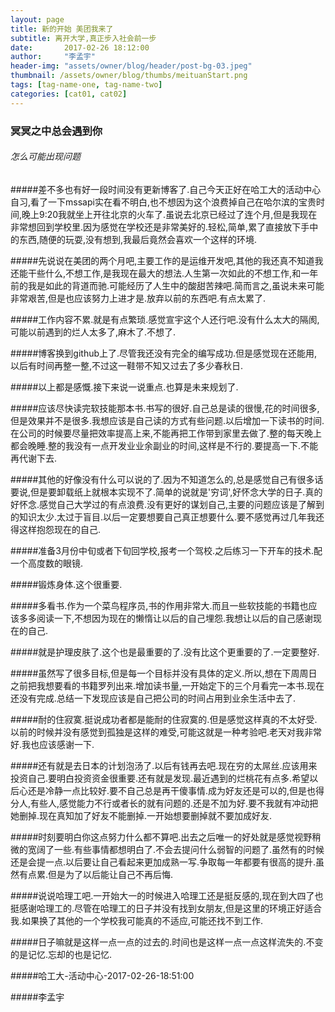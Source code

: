 ```yaml
---
layout: page
title: 新的开始 美团我来了
subtitle: 离开大学,真正步入社会前一步
date:       2017-02-26 18:12:00
author:     "李孟宇"
header-img: "assets/owner/blog/header/post-bg-03.jpeg"
thumbnail: /assets/owner/blog/thumbs/meituanStart.png
tags: [tag-name-one, tag-name-two]
categories: [cat01, cat02]
---
```


### 冥冥之中总会遇到你

###### 怎么可能出现问题

#####差不多也有好一段时间没有更新博客了.自己今天正好在哈工大的活动中心自习,看了一下mssapi实在看不明白,也不想因为这个浪费掉自己在哈尔滨的宝贵时间,晚上9:20我就坐上开往北京的火车了.虽说去北京已经过了连个月,但是我现在非常想回到学校里.因为感觉在学校还是非常美好的.轻松,简单,累了直接放下手中的东西,随便的玩耍,没有想到,我最后竟然会喜欢一个这样的环境.


#####先说说在美团的两个月吧,主要工作的是运维开发吧,其他的我还真不知道我还能干些什么,不想工作,是我现在最大的想法.人生第一次如此的不想工作,和一年前的我是如此的背道而驰.可能经历了人生中的酸甜苦辣吧.简而言之,虽说未来可能非常艰苦,但是也应该努力上进才是.放弃以前的东西吧.有点太累了.


#####工作内容不累.就是有点繁琐.感觉宣宇这个人还行吧.没有什么太大的隔阂,可能以前遇到的烂人太多了,麻木了.不想了.


#####博客换到github上了.尽管我还没有完全的编写成功.但是感觉现在还能用,以后有时间再整一整,不过这一鞋带不知又过去了多少春秋日.

#####以上都是感慨.接下来说一说重点.也算是未来规划了.

#####应该尽快读完软技能那本书.书写的很好.自己总是读的很慢,花的时间很多,但是效果并不是很多.我想应该是自己读的方式有些问题.以后增加一下读书的时间.在公司的时候要尽量把效率提高上来,不能再把工作带到家里去做了.整的每天晚上都会晚睡.整的我没有一点开发业业余副业的时间,这样是不行的.要提高一下.不能再代谢下去.

#####其他的好像没有什么可以说的了.因为不知道怎么的,总是感觉自己有很多话要说,但是要卸载纸上就根本实现不了.简单的说就是'穷词',好怀念大学的日子.真的好怀念.感觉自己大学过的有点浪费.没有更好的谋划自己,主要的问题应该是了解到的知识太少.太过于盲目.以后一定要想要自己真正想要什么.要不感觉再过几年我还得这样抱怨现在的自己.

#####准备3月份中旬或者下旬回学校,报考一个驾校.之后练习一下开车的技术.配一个高度数的眼镜.

#####锻炼身体.这个很重要.

#####多看书.作为一个菜鸟程序员,书的作用非常大.而且一些软技能的书籍也应该多多阅读一下,不想因为现在的懒惰让以后的自己埋怨.我想让以后的自己感谢现在的自己.

#####就是护理皮肤了.这个也是最重要的了.没有比这个更重要的了.一定要整好.

#####虽然写了很多目标,但是每一个目标并没有具体的定义.所以,想在下周周日之前把我想要看的书籍罗列出来.增加读书量,一开始定下的三个月看完一本书.现在还没有完成.总结一下发现应该是自己把公司的时间占用到业余生活中去了.

#####耐的住寂寞.挺说成功者都是能耐的住寂寞的.但是感觉这样真的不太好受.以前的时候并没有感觉到孤独是这样的难受,可能这就是一种考验吧.老天对我非常好.我也应该感谢一下.

#####还有就是去日本的计划泡汤了.以后有钱再去吧.现在穷的太屌丝.应该用来投资自己.要明白投资资金很重要.还有就是发现.最近遇到的烂桃花有点多.希望以后心还是冷静一点比较好.要不自己总是再干傻事情.成为好友还是可以的,但是也得分人,有些人,感觉能力不行或者长的就有问题的.还是不加为好.要不我就有冲动把她删掉.现在真知加了好友不能删掉.一开始想要删掉就不要加成好友.

#####时刻要明白你这点努力什么都不算吧.出去之后唯一的好处就是感觉视野稍微的宽阔了一些.有些事情都想明白了.不会去提问什么弱智的问题了.虽然有的时候还是会提一点.以后要让自己看起来更加成熟一写.争取每一年都要有很高的提升.虽然有点累.但是为了以后能让自己不再后悔.

#####说说哈理工吧.一开始大一的时候进入哈理工还是挺反感的,现在到大四了也挺感谢哈理工的.尽管在哈理工的日子并没有找到女朋友,但是这里的环境正好适合我.如果换了其他的一个学校我可能真的不适应,可能还找不到工作.

#####日子嘛就是这样一点一点的过去的.时间也是这样一点一点这样流失的.不变的是记忆.忘却的也是记忆.


#####哈工大-活动中心-2017-02-26-18:51:00 

#####李孟宇
